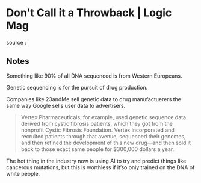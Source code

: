 # Don't Call it a Throwback | Logic Mag

source
: 


<a id="orgc22ffd3"></a>

## Notes

Something like 90% of all DNA sequenced is from Western Europeans.

Genetic sequencing is for the pursuit of drug production.

Companies like 23andMe sell genetic data to drug manufactuerers the same way Google sells user data to advertisers.

> Vertex Pharmaceuticals, for example, used genetic sequence data derived from cystic fibrosis patients, which they got from the nonprofit Cystic Fibrosis Foundation. Vertex incorporated and recruited patients through that avenue, sequenced their genomes, and then refined the development of this new drug—and then sold it back to those exact same people for $300,000 dollars a year.

The hot thing in the industry now is using AI to try and predict things like cancerous mutations, but this is worthless if it&rsquo;so only trained on the DNA of white people.
